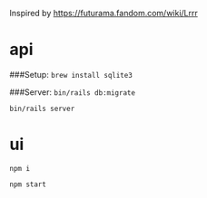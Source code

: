 Inspired by https://futurama.fandom.com/wiki/Lrrr

# api
###Setup:
`brew install sqlite3`

###Server:
`bin/rails db:migrate`

`bin/rails server`

# ui

`npm i`

`npm start`
